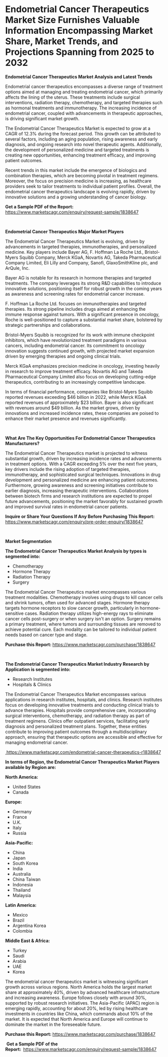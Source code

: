 <p><h1>Endometrial Cancer Therapeutics Market Size Furnishes Valuable Information Encompassing Market Share, Market Trends, and Projections Spanning from 2025 to 2032</h1></p><p><strong>Endometrial Cancer Therapeutics Market Analysis and Latest Trends</strong></p>
<p><p>Endometrial cancer therapeutics encompasses a diverse range of treatment options aimed at managing and treating endometrial cancer, which primarily affects the lining of the uterus. These treatments include surgical interventions, radiation therapy, chemotherapy, and targeted therapies such as hormonal treatments and immunotherapy. The increasing incidence of endometrial cancer, coupled with advancements in therapeutic approaches, is driving significant market growth.</p><p>The Endometrial Cancer Therapeutics Market is expected to grow at a CAGR of 12.3% during the forecast period. This growth can be attributed to several factors, including an aging population, rising awareness and early diagnosis, and ongoing research into novel therapeutic agents. Additionally, the development of personalized medicine and targeted treatments is creating new opportunities, enhancing treatment efficacy, and improving patient outcomes.</p><p>Recent trends in this market include the emergence of biologics and combination therapies, which are becoming pivotal in treatment regimens. Moreover, the focus on precision medicine is increasing, as healthcare providers seek to tailor treatments to individual patient profiles. Overall, the endometrial cancer therapeutics landscape is evolving rapidly, driven by innovative solutions and a growing understanding of cancer biology.</p></p>
<p><strong>Get a Sample PDF of the Report:&nbsp;</strong> <a href="https://www.marketscagr.com/enquiry/request-sample/1838647?utm_campaign=3562&utm_medium=2&utm_source=Github&utm_content=ia&utm_term=13042025&utm_id=endometrial-cancer-therapeutics">https://www.marketscagr.com/enquiry/request-sample/1838647</a></p>
<p>&nbsp;</p>
<p><strong>Endometrial Cancer Therapeutics Major Market Players</strong></p>
<p><p>The Endometrial Cancer Therapeutics Market is evolving, driven by advancements in targeted therapies, immunotherapies, and personalized medicine. Key players include Bayer AG, F. Hoffman La Roche Ltd., Bristol-Myers Squibb Company, Merck KGaA, Novartis AG, Takeda Pharmaceutical Company Limited, Eli Lilly and Company, Sanofi, GlaxoSmithKline plc, and ArQule, Inc.</p><p>Bayer AG is notable for its research in hormone therapies and targeted treatments. The company leverages its strong R&D capabilities to introduce innovative solutions, positioning itself for robust growth in the coming years as awareness and screening rates for endometrial cancer increase.</p><p>F. Hoffman La Roche Ltd. focuses on immunotherapies and targeted therapies. Its strong pipeline includes drugs aimed at enhancing the immune response against tumors. With a significant presence in oncology, Roche is well-positioned to capture a substantial market share, bolstered by strategic partnerships and collaborations.</p><p>Bristol-Myers Squibb is recognized for its work with immune checkpoint inhibitors, which have revolutionized treatment paradigms in various cancers, including endometrial cancer. Its commitment to oncology innovation suggests continued growth, with projected market expansion driven by emerging therapies and ongoing clinical trials.</p><p>Merck KGaA emphasizes precision medicine in oncology, investing heavily in research to improve treatment efficacy. Novartis AG and Takeda Pharmaceutical Company Limited also focus on developing cutting-edge therapeutics, contributing to an increasingly competitive landscape.</p><p>In terms of financial performance, companies like Bristol-Myers Squibb reported revenues exceeding $46 billion in 2022, while Merck KGaA reported revenues of approximately $23 billion. Bayer is also significant with revenues around $49 billion. As the market grows, driven by innovations and increased incidence rates, these companies are poised to enhance their market presence and revenues significantly.</p></p>
<p>&nbsp;</p>
<p><strong>What Are The Key Opportunities For Endometrial Cancer Therapeutics Manufacturers?</strong></p>
<p><p>The Endometrial Cancer Therapeutics market is projected to witness substantial growth, driven by increasing incidence rates and advancements in treatment options. With a CAGR exceeding 5% over the next five years, key drivers include the rising adoption of targeted therapies, immunotherapy, and sophisticated surgical techniques. Innovations in drug development and personalized medicine are enhancing patient outcomes. Furthermore, growing awareness and screening initiatives contribute to earlier diagnosis, increasing therapeutic interventions. Collaborations between biotech firms and research institutions are expected to propel future advancements, positioning the market favorably for sustained growth and improved survival rates in endometrial cancer patients.</p></p>
<p><strong>Inquire or Share Your Questions If Any Before Purchasing This Report:</strong> <a href="https://www.marketscagr.com/enquiry/pre-order-enquiry/1838647?utm_campaign=3562&utm_medium=2&utm_source=Github&utm_content=ia&utm_term=13042025&utm_id=endometrial-cancer-therapeutics">https://www.marketscagr.com/enquiry/pre-order-enquiry/1838647</a></p>
<p>&nbsp;</p>
<p><strong>Market Segmentation</strong></p>
<p><strong>The Endometrial Cancer Therapeutics Market Analysis by types is segmented into:</strong></p>
<p><ul><li>Chemotherapy</li><li>Hormone Therapy</li><li>Radiation Therapy</li><li>Surgery</li></ul></p>
<p><p>The Endometrial Cancer Therapeutics market encompasses various treatment modalities. Chemotherapy involves using drugs to kill cancer cells and shrink tumors, often used for advanced stages. Hormone therapy targets hormone receptors to slow cancer growth, particularly in hormone-sensitive cases. Radiation therapy utilizes high-energy rays to eliminate cancer cells post-surgery or when surgery isn't an option. Surgery remains a primary treatment, where tumors and surrounding tissues are removed to achieve potential cure. Each modality can be tailored to individual patient needs based on cancer type and stage.</p></p>
<p><strong>Purchase this Report:&nbsp;</strong><a href="https://www.marketscagr.com/purchase/1838647?utm_campaign=3562&utm_medium=2&utm_source=Github&utm_content=ia&utm_term=13042025&utm_id=endometrial-cancer-therapeutics">https://www.marketscagr.com/purchase/1838647</a></p>
<p>&nbsp;</p>
<p><strong>The Endometrial Cancer Therapeutics Market Industry Research by Application is segmented into:</strong></p>
<p><ul><li>Research Institutes</li><li>Hospitals & Clinics</li></ul></p>
<p><p>The Endometrial Cancer Therapeutics Market encompasses various applications in research institutes, hospitals, and clinics. Research institutes focus on developing innovative treatments and conducting clinical trials to advance therapies. Hospitals provide comprehensive care, incorporating surgical interventions, chemotherapy, and radiation therapy as part of treatment regimens. Clinics offer outpatient services, facilitating early diagnosis and personalized treatment plans. Together, these entities contribute to improving patient outcomes through a multidisciplinary approach, ensuring that therapeutic options are accessible and effective for managing endometrial cancer.</p></p>
<p><a href="https://www.marketscagr.com/endometrial-cancer-therapeutics-r1838647?utm_campaign=3562&utm_medium=2&utm_source=Github&utm_content=ia&utm_term=13042025&utm_id=endometrial-cancer-therapeutics">&nbsp;https://www.marketscagr.com/endometrial-cancer-therapeutics-r1838647</a></p>
<p><strong>In terms of Region, the Endometrial Cancer Therapeutics Market Players available by Region are:</strong></p>
<p>
    <p> <strong> North America: </strong>
        <ul>
            <li>United States</li>
            <li>Canada</li>
        </ul>
        </p> 
    <p> <strong> Europe: </strong>
        <ul>
            <li>Germany</li>
            <li>France</li>
            <li>U.K.</li>
            <li>Italy</li>
            <li>Russia</li>
        </ul>
        </p> 
    <p> <strong> Asia-Pacific: </strong>
        <ul>
            <li>China</li>
            <li>Japan</li>
            <li>South Korea</li>
            <li>India</li>
            <li>Australia</li>
            <li>China Taiwan</li>
            <li>Indonesia</li>
            <li>Thailand</li>
            <li>Malaysia</li>
        </ul>
        </p> 
    <p> <strong> Latin America: </strong>
        <ul>
            <li>Mexico</li>
            <li>Brazil</li>
            <li>Argentina Korea</li>
            <li>Colombia</li>
        </ul>
        </p> 
    <p> <strong> Middle East & Africa: </strong>
        <ul>
            <li>Turkey</li>
            <li>Saudi</li>
            <li>Arabia</li>
            <li>UAE</li>
            <li>Korea</li>
        </ul>
    </p>
    </p>
<p><p>The endometrial cancer therapeutics market is witnessing significant growth across various regions. North America holds the largest market share at approximately 40%, driven by advanced healthcare infrastructure and increasing awareness. Europe follows closely with around 30%, supported by robust research initiatives. The Asia-Pacific (APAC) region is emerging rapidly, accounting for about 20%, led by rising healthcare investments in countries like China, which commands about 10% of the market. It is expected that North America and Europe will continue to dominate the market in the foreseeable future.</p></p>
<p><strong>Purchase this Report: </strong><a href="https://www.marketscagr.com/purchase/1838647?utm_campaign=3562&utm_medium=2&utm_source=Github&utm_content=ia&utm_term=13042025&utm_id=endometrial-cancer-therapeutics">https://www.marketscagr.com/purchase/1838647</a></p>
<p>&nbsp;<strong>Get a Sample PDF of the Report:&nbsp;&nbsp;</strong><a href="https://www.marketscagr.com/enquiry/request-sample/1838647?utm_campaign=3562&utm_medium=2&utm_source=Github&utm_content=ia&utm_term=13042025&utm_id=endometrial-cancer-therapeutics">https://www.marketscagr.com/enquiry/request-sample/1838647</a></p>
<p><strong></strong></p>
<p><p></p><p></p><p></p></p>